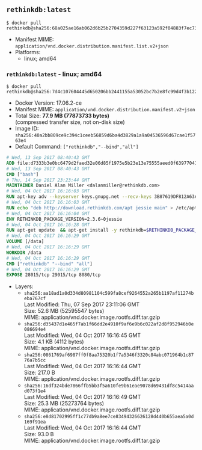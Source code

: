 ## `rethinkdb:latest`

```console
$ docker pull rethinkdb@sha256:68a025ae16ab062d6b25b2704359d227f63123a592f04883f7ec73da0b842675
```

-	Manifest MIME: `application/vnd.docker.distribution.manifest.list.v2+json`
-	Platforms:
	-	linux; amd64

### `rethinkdb:latest` - linux; amd64

```console
$ docker pull rethinkdb@sha256:7d4c107604445d650206bb2441155a53052bc7b2e8fc99d4f3b1226aa9079cd0
```

-	Docker Version: 17.06.2-ce
-	Manifest MIME: `application/vnd.docker.distribution.manifest.v2+json`
-	Total Size: **77.9 MB (77873733 bytes)**  
	(compressed transfer size, not on-disk size)
-	Image ID: `sha256:40a2bb809ce9c394c1ceeb56859d6ba4d3829a1a9a04536596d67cae1f5763e4`
-	Default Command: `["rethinkdb","--bind","all"]`

```dockerfile
# Wed, 13 Sep 2017 08:40:43 GMT
ADD file:d7333b3e0bc6479d2faed32e06d85f1975e5b23e13e75555aeed0f639770413b in / 
# Wed, 13 Sep 2017 08:40:43 GMT
CMD ["bash"]
# Thu, 14 Sep 2017 23:23:44 GMT
MAINTAINER Daniel Alan Miller <dalanmiller@rethinkdb.com>
# Wed, 04 Oct 2017 16:16:03 GMT
RUN apt-key adv --keyserver keys.gnupg.net --recv-keys 3B87619DF812A63A8C1005C30742918E5C8DA04A
# Wed, 04 Oct 2017 16:16:03 GMT
RUN echo "deb http://download.rethinkdb.com/apt jessie main" > /etc/apt/sources.list.d/rethinkdb.list
# Wed, 04 Oct 2017 16:16:04 GMT
ENV RETHINKDB_PACKAGE_VERSION=2.3.6~0jessie
# Wed, 04 Oct 2017 16:16:28 GMT
RUN apt-get update 	&& apt-get install -y rethinkdb=$RETHINKDB_PACKAGE_VERSION 	&& rm -rf /var/lib/apt/lists/*
# Wed, 04 Oct 2017 16:16:29 GMT
VOLUME [/data]
# Wed, 04 Oct 2017 16:16:29 GMT
WORKDIR /data
# Wed, 04 Oct 2017 16:16:29 GMT
CMD ["rethinkdb" "--bind" "all"]
# Wed, 04 Oct 2017 16:16:29 GMT
EXPOSE 28015/tcp 29015/tcp 8080/tcp
```

-	Layers:
	-	`sha256:aa18ad1a0d334d80981104c599fa8cef9264552a265b1197af11274beba767cf`  
		Last Modified: Thu, 07 Sep 2017 23:11:06 GMT  
		Size: 52.6 MB (52595547 bytes)  
		MIME: application/vnd.docker.image.rootfs.diff.tar.gzip
	-	`sha256:d35437d1e465f7ab1f66dd2e4910f9af6e9b6c022af2d8f952946b0e086694e4`  
		Last Modified: Wed, 04 Oct 2017 16:16:45 GMT  
		Size: 4.1 KB (4112 bytes)  
		MIME: application/vnd.docker.image.rootfs.diff.tar.gzip
	-	`sha256:0861769af6987ff0f8aa75320b1f7a5346f3320c84abc071964b1c8776a7b5cc`  
		Last Modified: Wed, 04 Oct 2017 16:16:44 GMT  
		Size: 217.0 B  
		MIME: application/vnd.docker.image.rootfs.diff.tar.gzip
	-	`sha256:16df324bde7866ffb5bb3f5a610fe9b61eae9078d69431df8c5414aad073f1e4`  
		Last Modified: Wed, 04 Oct 2017 16:16:49 GMT  
		Size: 25.3 MB (25273764 bytes)  
		MIME: application/vnd.docker.image.rootfs.diff.tar.gzip
	-	`sha256:e8d81702995ff1c77db9a8ee7ce83494326626128d440b655aea5a0d169f91ea`  
		Last Modified: Wed, 04 Oct 2017 16:16:44 GMT  
		Size: 93.0 B  
		MIME: application/vnd.docker.image.rootfs.diff.tar.gzip

